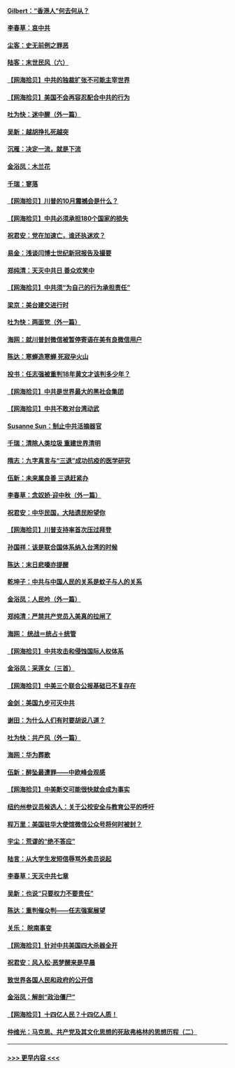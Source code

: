 #### [Gilbert：“香港人”何去何从？](../pages/nsc993/n12435894.md?t=09282251) 
#### [李春草：哀中共](../pages/nsc993/n12435874.md?t=09282251) 
#### [尘客：史无前例之罪恶](../pages/nsc993/n12435762.md?t=09282251) 
#### [陆客：末世民风（六）](../pages/nsc993/n12435354.md?t=09282251) 
#### [【网海拾贝】中共的独裁扩张不可能主宰世界](../pages/nsc993/n12435151.md?t=09282251) 
#### [【网海拾贝】美国不会再容忍配合中共的行为](../pages/nsc993/n12433808.md?t=09282251) 
#### [吐为快：迷中醒（外一篇）](../pages/nsc993/n12433585.md?t=09282251) 
#### [吴新：越胡挣扎死越突](../pages/nsc993/n12433562.md?t=09282251) 
#### [沉雁：决定一流，就是下流](../pages/nsc993/n12432128.md?t=09282251) 
#### [金浴凤：木兰花](../pages/nsc993/n12432124.md?t=09282251) 
#### [千瑞：寥落](../pages/nsc993/n12432071.md?t=09282251) 
#### [【网海拾贝】川普的10月震撼会是什么？](../pages/nsc993/n12431624.md?t=09282251) 
#### [【网海拾贝】中共必须承担180个国家的损失](../pages/nsc993/n12428893.md?t=09282251) 
#### [祝君安：党在加速亡，谁还执迷欢？](../pages/nsc993/n12428652.md?t=09282251) 
#### [易金：浅谈闫博士世纪新冠报告及撮要](../pages/nsc993/n12426822.md?t=09282251) 
#### [郑纯清：天灭中共日 善众欢笑中](../pages/nsc993/n12426784.md?t=09282251) 
#### [【网海拾贝】中共须“为自己的行为承担责任”](../pages/nsc993/n12426067.md?t=09282251) 
#### [梁京：美台建交进行时](../pages/nsc993/n12424066.md?t=09282251) 
#### [吐为快：两面党（外一篇）](../pages/nsc993/n12424043.md?t=09282251) 
#### [海网：就川普封微信被暂停寄语在美有良微信用户](../pages/nsc993/n12424021.md?t=09282251) 
#### [陈达：寒蝉造寒蝉 死寂孕火山](../pages/nsc993/n12423958.md?t=09282251) 
#### [投书：任志强被重判18年黄文才该判多少年？](../pages/nsc993/n12423672.md?t=09282251) 
#### [【网海拾贝】中共是世界最大的黑社会集团](../pages/nsc993/n12423543.md?t=09282251) 
#### [【网海拾贝】中共不敢对台湾动武](../pages/nsc993/n12421418.md?t=09282251) 
#### [Susanne Sun：制止中共活摘器官](../pages/nsc993/n12419654.md?t=09282251) 
#### [千瑞：清除人类垃圾 重建世界清明](../pages/nsc993/n12419414.md?t=09282251) 
#### [隋志：九字真言与“三退”成功抗疫的医学研究](../pages/nsc993/n12419248.md?t=09282251) 
#### [伍新：未来属良善 三退赶紧办](../pages/nsc993/n12418496.md?t=09282251) 
#### [李春草：念奴娇·迎中秋（外一篇）](../pages/nsc993/n12418465.md?t=09282251) 
#### [祝君安：中华民国，大陆遗民盼望你](../pages/nsc993/n12418089.md?t=09282251) 
#### [【网海拾贝】川普支持率首次压过拜登](../pages/nsc993/n12418050.md?t=09282251) 
#### [孙国祥：该是联合国体系纳入台湾的时候](../pages/nsc993/n12417369.md?t=09282251) 
#### [陈达：末日悲嚎亦提醒](../pages/nsc993/n12416736.md?t=09282251) 
#### [乾坤子：中共与中国人民的关系是蚊子与人的关系](../pages/nsc993/n12416632.md?t=09282251) 
#### [金浴凤：人民吟（外一篇）](../pages/nsc993/n12416567.md?t=09282251) 
#### [郑纯清：严禁共产党员入美真的拉闸了](../pages/nsc993/n12416550.md?t=09282251) 
#### [海网： 统战＝统占＋统管](../pages/nsc993/n12416404.md?t=09282251) 
#### [【网海拾贝】中共攻击和侵蚀国际人权体系](../pages/nsc993/n12416250.md?t=09282251) 
#### [金浴凤：采莲女（三首）](../pages/nsc993/n12415517.md?t=09282251) 
#### [【网海拾贝】中美三个联合公报基础已不复存在](../pages/nsc993/n12415054.md?t=09282251) 
#### [金剑：美国九步可灭中共](../pages/nsc993/n12413183.md?t=09282251) 
#### [谢田：为什么人们有时要胡说八道？](../pages/nsc993/n12411861.md?t=09282251) 
#### [吐为快：共产风（外一篇）](../pages/nsc993/n12411761.md?t=09282251) 
#### [海网：华为葬歌](../pages/nsc993/n12410381.md?t=09282251) 
#### [伍新：醉坠最遭罪——中欧峰会观感](../pages/nsc993/n12410364.md?t=09282251) 
#### [【网海拾贝】中美断交可能很快就会成为事实](../pages/nsc993/n12409495.md?t=09282251) 
#### [纽约州参议员候选人：关于公校安全与教育公平的呼吁](../pages/nsc993/n12409228.md?t=09282251) 
#### [程万里：美国驻华大使馆微信公众号将何时被封？](../pages/nsc993/n12407397.md?t=09282251) 
#### [宇尘：荒谬的“绝不答应”](../pages/nsc993/n12407360.md?t=09282251) 
#### [陆言：从大学生发短信辱骂外卖员说起](../pages/nsc993/n12407285.md?t=09282251) 
#### [李春草：天灭中共七章](../pages/nsc993/n12406988.md?t=09282251) 
#### [吴新：也说“只要权力不要责任”](../pages/nsc993/n12406966.md?t=09282251) 
#### [陈达：重判催众判——任志强案展望](../pages/nsc993/n12404540.md?t=09282251) 
#### [关乐： 皖南事变](../pages/nsc993/n12404288.md?t=09282251) 
#### [【网海拾贝】针对中共美国四大杀器全开](../pages/nsc993/n12404172.md?t=09282251) 
#### [祝君安：风入松‧恶梦醒来是早晨](../pages/nsc993/n12401953.md?t=09282251) 
#### [致世界各国人民和政府的公开信](../pages/nsc993/n12401824.md?t=09282251) 
#### [金浴凤：解剖“政治僵尸”](../pages/nsc993/n12401808.md?t=09282251) 
#### [【网海拾贝】十四亿人民？十四亿人质！](../pages/nsc993/n12401708.md?t=09282251) 
#### [仲维光：马克思、共产党及其文化思想的死敌弗格林的思想历程（二）](../pages/nsc993/n12399107.md?t=09282251) 

----
#### [ >>> 更早内容 <<< ](../indexes/nsc993-earlier.md)
